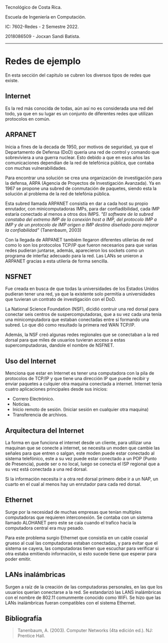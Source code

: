 Tecnológico de Costa Rica.

Escuela de Ingeniería en Computación.

IC: 7602-Redes - 2 Semestre 2022.

2018086509 - Jocxan Sandi Batista.

---
# Redes de ejemplo

En esta sección del capitulo se cubren los diversos tipos de redes que existe.

## Internet 

Es la red más conocida de todas, aún así no es considerada una red del todo, ya que en su lugar es un conjunto de diferentes redes que utilizan protocolos en común.

## ARPANET

Inicia a fines de la decada de 1950, por motivos de seguridad, ya que el Departamento de Defensa (DoD) quería una red de control y comando que sobreviviera a una guerra nuclear. Esto debido a que en esos años las comunicaciones dependían de la red de telefónica pública, que contaba con muchas vulnerabilidades.

Para encontrar una solución se crea una organización de investigación para la defensa, ARPA (Agencia de Proyectos de Investigación Avanzada). Ya en 1967 se propone una subred de conmutación de paquetes, siendo esta la solución al problema de la red de telefónia pública. 

Esta subred llamada ARPANET consistía en dar a cada host su propio enrutador, con minicomputadoras IMPs, para dar confiadibilidad, cada IMP estaría conectado al menos a otros dos IMPS. *"El software de la subred constaba del extremo IMP de la conexión host a IMP, del protocolo IMP a IMP y de un protocolo de IMP origen a IMP destino diseñado para mejorar la confiabilidad"* (Tanenbaum, 2003)

Con la llegada de ARPANET tambiém llegaron diferentes utilerías de red como lo son los protocolos TCP/IP que fueron necesarios para que varias redes pudieran juntarse, además, aparecieron los sockets como un programa de interfaz adecuado para la red. Las LANs se unieron a ARPANET gracias a esta utilería de forma sencilla.

## NSFNET 

Fue creada en busca de que todas la universidades de los Estados Unidos pudieran tener una red, ya que la existente solo permitía a universidades que tuvieran un contrato de investigación con el DoD. 

La National Science Foundation (NSF), dicidió contruir una red dorsal para conectar seis centros de suspercomputadoras, que a su vez cada una tenía una minicomputadora que estaban conectadas entre sí formando una subred. Lo que dió como resultado la primera red WAN TCP/IP.

Además, la NSF creó algunas redes regionales que se conectaban a la red dorsal para que miles de usuarios tuvieran acceso a estas supercomputadoras, dandole el nombre de NSFNET.


## Uso del Internet

Menciona que estar en Internet es tener una computadora con la pila de protocolos de TCP/IP y que tiene una dirección IP que puede recibir y enviar paquetes a culquier otra maquina conectada a internet. Internet tenía cuatro aplicaciones principales desde sus inicios:

* Correro Electrónico.
* Noticias.
* Inicio remoto de sesión. (Iniciar sesión en cualquier otra maquina)
* Transferencia de archivos. 

## Arquitectura del Internet 

La forma en que funciona el internet desde un cliente, para utilizar una maquinan que se conecte a internet, se necesita un moden que cambie las señales para que entren o salgan, este moden puede estar conectado al sistema telefónico, este a su vez puede estar conectado a un POP (Punto de Presencia), puede ser o no local, luego se conecta el ISP regional que a su vez está conectada a una red dorsal. 

Si la información necesita ir a otra red dorsal primero debe ir a un NAP, un cuarto en el cual al menos hay un enrutador para cada red dorsal. 


## Ethernet

Surge por la necesidad de muchas empresas que tenían multiples computadoras que requieren interconexión. Se contaba con un sistema llamado ALOHANET pero este se caía cuando el trafico hacia la computadora central era muy pesado.

Para este problema surgio Ethernet que consistía en un cable coaxial grueso al cual las computadoras estaban conectadas, y para evitar que el sistema se cayera, las computadoras tienen que escuchar para verificar si otra estaba emitiendo información, si esto sucede tiene que esperar para poder emitir. 

## LANs inalámbricas

Surgen a raíz de la creación de las computadoras personales, en las que los usuarios querían conectarse a la red. Se estandarizó las LANS inalámbricas con el nombre de 802.11 comunmente conocido como WiFi. Se hizo que las LANs inalámbricas fueran compatibles con el sistema Ethernet.



## Bibliografía 
> Tanenbaum, A. (2003). Computer Networks (4ta edición ed.). NJ: Prentice Hall.


